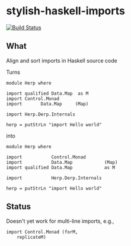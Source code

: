 stylish-haskell-imports
=======================

[![Build Status](https://secure.travis-ci.org/jaspervdj/stylish-haskell-imports.png?branch=master)](http://travis-ci.org/jaspervdj/stylish-haskell-imports)

What
----

Align and sort imports in Haskell source code

Turns

    module Herp where

    import qualified Data.Map  as M
    import Control.Monad
    import       Data.Map     (Map)

    import Herp.Derp.Internals

    herp = putStrLn "import Hello world"

into

    module Herp where

    import           Control.Monad
    import           Data.Map            (Map)
    import qualified Data.Map            as M

    import           Herp.Derp.Internals

    herp = putStrLn "import Hello world"

Status
------

Doesn't yet work for multi-line imports, e.g.,

    import Control.Monad (forM,
        replicateM)
